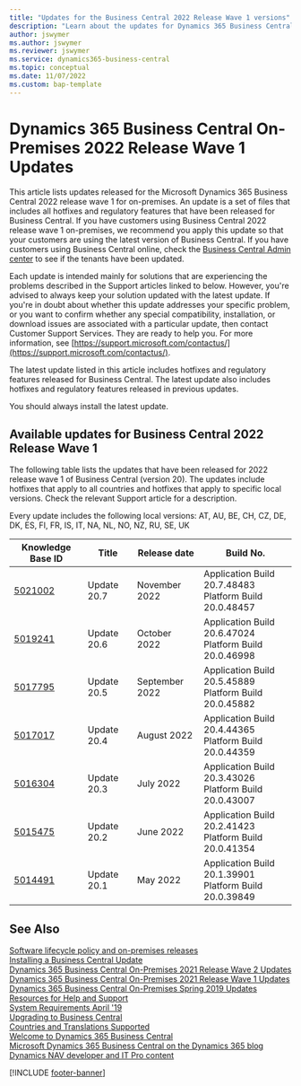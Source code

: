 ```yaml
---
title: "Updates for the Business Central 2022 Release Wave 1 versions"
description: "Learn about the updates for Dynamics 365 Business Central 2022 Release Wave 1 on-premises deployments."
author: jswymer
ms.author: jswymer
ms.reviewer: jswymer
ms.service: dynamics365-business-central
ms.topic: conceptual
ms.date: 11/07/2022
ms.custom: bap-template
---
```


# Dynamics 365 Business Central On-Premises 2022 Release Wave 1 Updates

This article lists updates released for the Microsoft Dynamics 365 Business Central 2022 release wave 1 for on-premises. An update is a set of files that includes all hotfixes and regulatory features that have been released for Business Central. If you have customers using Business Central 2022 release wave 1 on-premises, we recommend you apply this update so that your customers are using the latest version of Business Central. If you have customers using Business Central online, check the [Business Central Admin center](../administration/tenant-admin-center.md) to see if the tenants have been updated.  

Each update is intended mainly for solutions that are experiencing the problems described in the Support articles linked to below. However, you're advised to always keep your solution updated with the latest update. If you're in doubt about whether this update addresses your specific problem, or you want to confirm whether any special compatibility, installation, or download issues are associated with a particular update, then contact Customer Support Services. They are ready to help you. For more information, see [https://support.microsoft.com/contactus/](https://support.microsoft.com/contactus/).

The latest update listed in this article includes hotfixes and regulatory features released for Business Central. The latest update also includes hotfixes and regulatory features released in previous updates.  

You should always install the latest update.

## Available updates for Business Central 2022 Release Wave 1

The following table lists the updates that have been released for 2022 release wave 1 of Business Central (version 20). The updates include hotfixes that apply to all countries and hotfixes that apply to specific local versions. Check the relevant Support article for a description.

Every update includes the following local versions: AT, AU, BE, CH, CZ, DE, DK, ES, FI, FR, IS, IT, NA, NL, NO, NZ, RU, SE, UK

|Knowledge Base ID                                           |Title                |Release date  |Build No. |
|------------------------------------------------------------|---------------------|--------------|----------|
|[5021002](https://support.microsoft.com/help/5021002)|Update 20.7 |November 2022 |Application Build 20.7.48483</br>Platform Build 20.0.48457  |
|[5019241](https://support.microsoft.com/help/5019241)|Update 20.6 |October 2022 |Application Build 20.6.47024</br>Platform Build 20.0.46998  |
|[5017795](https://support.microsoft.com/help/5017795)|Update 20.5 |September 2022 |Application Build 20.5.45889</br>Platform Build 20.0.45882  |
|[5017017](https://support.microsoft.com/help/5017017)|Update 20.4 |August 2022 |Application Build 20.4.44365</br>Platform Build 20.0.44359  |
|[5016304](https://support.microsoft.com/help/5016304)|Update 20.3 |July 2022 |Application Build 20.3.43026</br>Platform Build 20.0.43007  |
|[5015475](https://support.microsoft.com/help/5015475)|Update 20.2 |June 2022 |Application Build 20.2.41423</br>Platform Build 20.0.41354  |
|[5014491](https://support.microsoft.com/help/5014491) |Update 20.1 |May 2022 |Application Build 20.1.39901</br>Platform Build 20.0.39849 |

## See Also

[Software lifecycle policy and on-premises releases](../terms/lifecycle-policy-on-premises.md)  
[Installing a Business Central Update](../upgrade/upgrading-cumulative-update-v20.md)  
[Dynamics 365 Business Central On-Premises 2021 Release Wave 2 Updates](update-versions-19.md)  
[Dynamics 365 Business Central On-Premises 2021 Release Wave 1 Updates](update-versions-18.md)  
[Dynamics 365 Business Central On-Premises Spring 2019 Updates](update-versions-14.md)  
[Resources for Help and Support](../help-and-support.md)  
[System Requirements April '19](system-requirements-business-central-v20.md)  
[Upgrading to Business Central](../upgrade/upgrading-to-business-central.md)  
[Countries and Translations Supported](../compliance/apptest-countries-and-translations.md)  
[Welcome to Dynamics 365 Business Central](/dynamics365/business-central/index)  
[Microsoft Dynamics 365 Business Central on the Dynamics 365 blog](https://cloudblogs.microsoft.com/dynamics365/it/product/business-central/)  
[Dynamics NAV developer and IT Pro content](/dynamics-nav/index)

[!INCLUDE [footer-banner](../includes/footer-banner.md)]
